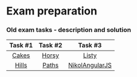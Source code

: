# Exam preparation

### Old exam tasks - description and solution

| Task #1 | Task #2 | Task #3 |
|:-------:|:-------:|:-------:|
| [Cakes](1.Cakes) | [Horsy](2.Horsy) | [Listy](3.Listy) |
| [Hills](1.Hills) | [Paths](2.Paths) | [NikolAngularJS](3.NikolAngularJS) |